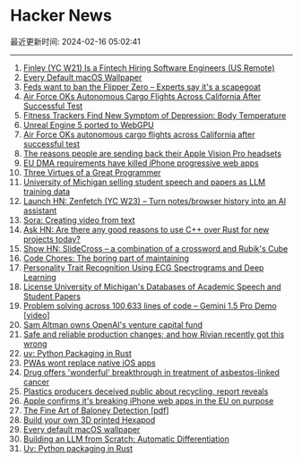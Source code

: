# Hacker News

最近更新时间: 2024-02-16 05:02:41

--- 
1. [Finley (YC W21) Is a Fintech Hiring Software Engineers (US Remote)](https://www.finleycms.com/careers/) 
2. [Every Default macOS Wallpaper](https://512pixels.net/projects/default-mac-wallpapers-in-5k/) 
3. [Feds want to ban the Flipper Zero – Experts say it's a scapegoat](https://www.vice.com/en/article/4a388g/flipper-zero-ban-canada-hacking-car-thefts) 
4. [Air Force OKs Autonomous Cargo Flights Across California After Successful Test](https://timesofsandiego.com/military/2024/02/14/air-force-oks-autonomous-cargo-flights-across-california-after-successful-test/) 
5. [Fitness Trackers Find New Symptom of Depression: Body Temperature](https://www.sacbee.com/news/nation-world/national/article285256032.html) 
6. [Unreal Engine 5 ported to WebGPU](https://twitter.com/spatialweeb/status/1757581115609817236) 
7. [Air Force OKs autonomous cargo flights across California after successful test](https://timesofsandiego.com/military/2024/02/14/air-force-oks-autonomous-cargo-flights-across-california-after-successful-test/) 
8. [The reasons people are sending back their Apple Vision Pro headsets](https://www.techradar.com/computing/virtual-reality-augmented-reality/the-3-reasons-people-are-sending-back-their-apple-vision-pro-headsets) 
9. [EU DMA requirements have killed iPhone progressive web apps](https://appleinsider.com/articles/24/02/15/apple-blames-new-law-for-why-progressive-web-apps-dont-work-right-in-the-eu) 
10. [Three Virtues of a Great Programmer](https://thethreevirtues.com/) 
11. [University of Michigan selling student speech and papers as LLM training data](https://llm-academic-speech-data.catalystresearch.io/) 
12. [Launch HN: Zenfetch (YC W23) – Turn notes/browser history into an AI assistant](https://news.ycombinator.com/item?id=39385635) 
13. [Sora: Creating video from text](https://openai.com/sora) 
14. [Ask HN: Are there any good reasons to use C++ over Rust for new projects today?](https://news.ycombinator.com/item?id=39386477) 
15. [Show HN: SlideCross – a combination of a crossword and Rubik's Cube](https://slidecross.io) 
16. [Code Chores: The boring part of maintaining](https://polar.sh/matmair/posts/code-chores-the-boring-part-of-maintenance) 
17. [Personality Trait Recognition Using ECG Spectrograms and Deep Learning](https://arxiv.org/abs/2402.04326) 
18. [License University of Michigan's Databases of Academic Speech and Student Papers](https://llm-academic-speech-data.catalystresearch.io/) 
19. [Problem solving across 100,633 lines of code – Gemini 1.5 Pro Demo [video]](https://www.youtube.com/watch?v=SSnsmqIj1MI) 
20. [Sam Altman owns OpenAI's venture capital fund](https://www.axios.com/2024/02/15/sam-altman-openai-startup-fund) 
21. [Safe and reliable production changes; and how Rivian recently got this wrong](https://blog.substrate.tools/safe-and-reliable-production-changes-for-fast-moving-teams-and-how-rivian-recently-got-this-wrong/) 
22. [uv: Python Packaging in Rust](https://astral.sh/blog/uv) 
23. [PWAs wont replace native iOS apps](https://app.campsite.co/campsite/p/notes/rengvq2txami) 
24. [Drug offers 'wonderful' breakthrough in treatment of asbestos-linked cancer](https://www.theguardian.com/science/2024/feb/15/drug-offers-wonderful-breakthrough-in-treatment-of-asbestos-linked-cancer) 
25. [Plastics producers deceived public about recycling, report reveals](https://www.theguardian.com/us-news/2024/feb/15/recycling-plastics-producers-report) 
26. [Apple confirms it's breaking iPhone web apps in the EU on purpose](https://techcrunch.com/2024/02/15/apple-confirms-its-breaking-iphone-web-apps-in-the-eu-on-purpose/) 
27. [The Fine Art of Baloney Detection [pdf]](https://www.inf.fu-berlin.de/lehre/pmo/eng/Sagan-Baloney.pdf) 
28. [Build your own 3D printed Hexapod](https://github.com/MakeYourPet/hexapod) 
29. [Every default macOS wallpaper](https://512pixels.net/projects/default-mac-wallpapers-in-5k/) 
30. [Building an LLM from Scratch: Automatic Differentiation](https://bclarkson-code.github.io/posts/llm-from-scratch-scalar-autograd/post.html) 
31. [Uv: Python packaging in Rust](https://astral.sh/blog/uv) 
